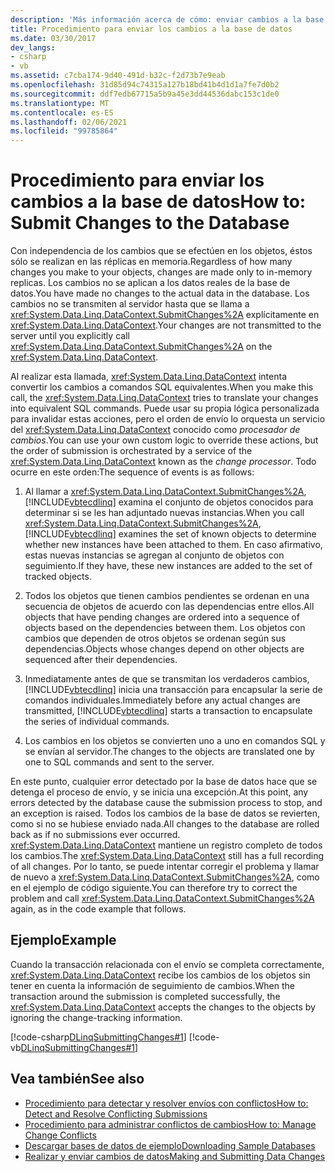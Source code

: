 ```yaml
---
description: 'Más información acerca de cómo: enviar cambios a la base de datos'
title: Procedimiento para enviar los cambios a la base de datos
ms.date: 03/30/2017
dev_langs:
- csharp
- vb
ms.assetid: c7cba174-9d40-491d-b32c-f2d73b7e9eab
ms.openlocfilehash: 31d85d94c74315a127b18bd41b4d1d1a7fe7d0b2
ms.sourcegitcommit: ddf7edb67715a5b9a45e3dd44536dabc153c1de0
ms.translationtype: MT
ms.contentlocale: es-ES
ms.lasthandoff: 02/06/2021
ms.locfileid: "99785864"
---
```

# <a name="how-to-submit-changes-to-the-database"></a><span data-ttu-id="91ffe-103">Procedimiento para enviar los cambios a la base de datos</span><span class="sxs-lookup"><span data-stu-id="91ffe-103">How to: Submit Changes to the Database</span></span>

<span data-ttu-id="91ffe-104">Con independencia de los cambios que se efectúen en los objetos, éstos sólo se realizan en las réplicas en memoria.</span><span class="sxs-lookup"><span data-stu-id="91ffe-104">Regardless of how many changes you make to your objects, changes are made only to in-memory replicas.</span></span> <span data-ttu-id="91ffe-105">Los cambios no se aplican a los datos reales de la base de datos.</span><span class="sxs-lookup"><span data-stu-id="91ffe-105">You have made no changes to the actual data in the database.</span></span> <span data-ttu-id="91ffe-106">Los cambios no se transmiten al servidor hasta que se llama a <xref:System.Data.Linq.DataContext.SubmitChanges%2A> explícitamente en <xref:System.Data.Linq.DataContext>.</span><span class="sxs-lookup"><span data-stu-id="91ffe-106">Your changes are not transmitted to the server until you explicitly call <xref:System.Data.Linq.DataContext.SubmitChanges%2A> on the <xref:System.Data.Linq.DataContext>.</span></span>  
  
 <span data-ttu-id="91ffe-107">Al realizar esta llamada, <xref:System.Data.Linq.DataContext> intenta convertir los cambios a comandos SQL equivalentes.</span><span class="sxs-lookup"><span data-stu-id="91ffe-107">When you make this call, the <xref:System.Data.Linq.DataContext> tries to translate your changes into equivalent SQL commands.</span></span> <span data-ttu-id="91ffe-108">Puede usar su propia lógica personalizada para invalidar estas acciones, pero el orden de envío lo orquesta un servicio del <xref:System.Data.Linq.DataContext> conocido como *procesador de cambios*.</span><span class="sxs-lookup"><span data-stu-id="91ffe-108">You can use your own custom logic to override these actions, but the order of submission is orchestrated by a service of the <xref:System.Data.Linq.DataContext> known as the *change processor*.</span></span> <span data-ttu-id="91ffe-109">Todo ocurre en este orden:</span><span class="sxs-lookup"><span data-stu-id="91ffe-109">The sequence of events is as follows:</span></span>  
  
1. <span data-ttu-id="91ffe-110">Al llamar a <xref:System.Data.Linq.DataContext.SubmitChanges%2A>, [!INCLUDE[vbtecdlinq](../../../../../../includes/vbtecdlinq-md.md)] examina el conjunto de objetos conocidos para determinar si se les han adjuntado nuevas instancias.</span><span class="sxs-lookup"><span data-stu-id="91ffe-110">When you call <xref:System.Data.Linq.DataContext.SubmitChanges%2A>, [!INCLUDE[vbtecdlinq](../../../../../../includes/vbtecdlinq-md.md)] examines the set of known objects to determine whether new instances have been attached to them.</span></span> <span data-ttu-id="91ffe-111">En caso afirmativo, estas nuevas instancias se agregan al conjunto de objetos con seguimiento.</span><span class="sxs-lookup"><span data-stu-id="91ffe-111">If they have, these new instances are added to the set of tracked objects.</span></span>  
  
2. <span data-ttu-id="91ffe-112">Todos los objetos que tienen cambios pendientes se ordenan en una secuencia de objetos de acuerdo con las dependencias entre ellos.</span><span class="sxs-lookup"><span data-stu-id="91ffe-112">All objects that have pending changes are ordered into a sequence of objects based on the dependencies between them.</span></span> <span data-ttu-id="91ffe-113">Los objetos con cambios que dependen de otros objetos se ordenan según sus dependencias.</span><span class="sxs-lookup"><span data-stu-id="91ffe-113">Objects whose changes depend on other objects are sequenced after their dependencies.</span></span>  
  
3. <span data-ttu-id="91ffe-114">Inmediatamente antes de que se transmitan los verdaderos cambios, [!INCLUDE[vbtecdlinq](../../../../../../includes/vbtecdlinq-md.md)] inicia una transacción para encapsular la serie de comandos individuales.</span><span class="sxs-lookup"><span data-stu-id="91ffe-114">Immediately before any actual changes are transmitted, [!INCLUDE[vbtecdlinq](../../../../../../includes/vbtecdlinq-md.md)] starts a transaction to encapsulate the series of individual commands.</span></span>  
  
4. <span data-ttu-id="91ffe-115">Los cambios en los objetos se convierten uno a uno en comandos SQL y se envían al servidor.</span><span class="sxs-lookup"><span data-stu-id="91ffe-115">The changes to the objects are translated one by one to SQL commands and sent to the server.</span></span>  
  
 <span data-ttu-id="91ffe-116">En este punto, cualquier error detectado por la base de datos hace que se detenga el proceso de envío, y se inicia una excepción.</span><span class="sxs-lookup"><span data-stu-id="91ffe-116">At this point, any errors detected by the database cause the submission process to stop, and an exception is raised.</span></span> <span data-ttu-id="91ffe-117">Todos los cambios de la base de datos se revierten, como si no se hubiese enviado nada.</span><span class="sxs-lookup"><span data-stu-id="91ffe-117">All changes to the database are rolled back as if no submissions ever occurred.</span></span> <span data-ttu-id="91ffe-118"><xref:System.Data.Linq.DataContext> mantiene un registro completo de todos los cambios.</span><span class="sxs-lookup"><span data-stu-id="91ffe-118">The <xref:System.Data.Linq.DataContext> still has a full recording of all changes.</span></span> <span data-ttu-id="91ffe-119">Por lo tanto, se puede intentar corregir el problema y llamar de nuevo a <xref:System.Data.Linq.DataContext.SubmitChanges%2A>, como en el ejemplo de código siguiente.</span><span class="sxs-lookup"><span data-stu-id="91ffe-119">You can therefore try to correct the problem and call <xref:System.Data.Linq.DataContext.SubmitChanges%2A> again, as in the code example that follows.</span></span>  
  
## <a name="example"></a><span data-ttu-id="91ffe-120">Ejemplo</span><span class="sxs-lookup"><span data-stu-id="91ffe-120">Example</span></span>  

 <span data-ttu-id="91ffe-121">Cuando la transacción relacionada con el envío se completa correctamente, <xref:System.Data.Linq.DataContext> recibe los cambios de los objetos sin tener en cuenta la información de seguimiento de cambios.</span><span class="sxs-lookup"><span data-stu-id="91ffe-121">When the transaction around the submission is completed successfully, the <xref:System.Data.Linq.DataContext> accepts the changes to the objects by ignoring the change-tracking information.</span></span>  
  
 [!code-csharp[DLinqSubmittingChanges#1](../../../../../../samples/snippets/csharp/VS_Snippets_Data/DLinqSubmittingChanges/cs/Program.cs#1)]
 [!code-vb[DLinqSubmittingChanges#1](../../../../../../samples/snippets/visualbasic/VS_Snippets_Data/DLinqSubmittingChanges/vb/Module1.vb#1)]  
  
## <a name="see-also"></a><span data-ttu-id="91ffe-122">Vea también</span><span class="sxs-lookup"><span data-stu-id="91ffe-122">See also</span></span>

- [<span data-ttu-id="91ffe-123">Procedimiento para detectar y resolver envíos con conflictos</span><span class="sxs-lookup"><span data-stu-id="91ffe-123">How to: Detect and Resolve Conflicting Submissions</span></span>](how-to-detect-and-resolve-conflicting-submissions.md)
- [<span data-ttu-id="91ffe-124">Procedimiento para administrar conflictos de cambios</span><span class="sxs-lookup"><span data-stu-id="91ffe-124">How to: Manage Change Conflicts</span></span>](how-to-manage-change-conflicts.md)
- [<span data-ttu-id="91ffe-125">Descargar bases de datos de ejemplo</span><span class="sxs-lookup"><span data-stu-id="91ffe-125">Downloading Sample Databases</span></span>](downloading-sample-databases.md)
- [<span data-ttu-id="91ffe-126">Realizar y enviar cambios de datos</span><span class="sxs-lookup"><span data-stu-id="91ffe-126">Making and Submitting Data Changes</span></span>](making-and-submitting-data-changes.md)
